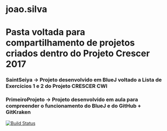 # joao.silva
# Pasta voltada para compartilhamento de projetos criados dentro do Projeto Crescer 2017

### SaintSeiya -> Projeto desenvolvido em BlueJ voltado a Lista de Exercícios 1 e 2 do Projeto CRESCER CWI

### PrimeiroProjeto -> Projeto desenvolvido em aula para compreender o funcionamento do BlueJ e do GitHub + GitKraken
[![Build Status](https://travis-ci.org/cwi-crescer-2017-1/joao.silva.svg?branch=master)](https://travis-ci.org/cwi-crescer-2017-1/joao.silva)

